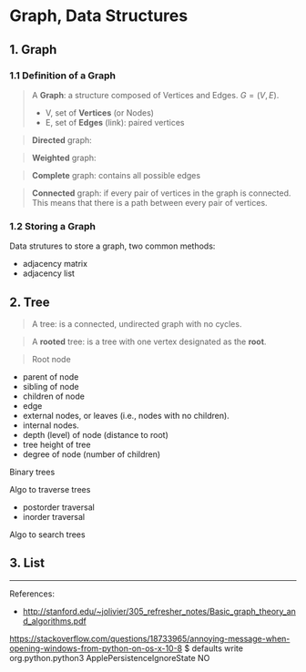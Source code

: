 # Graph, Data Structures

## 1. Graph

### 1.1 Definition of a Graph

> A __Graph__: a structure composed of Vertices and Edges. $G = (V, E)$.
> * V, set of __Vertices__ (or Nodes)
> * E, set of __Edges__ (link): paired vertices

> __Directed__ graph:

> __Weighted__ graph:

> __Complete__ graph: contains all possible edges

> __Connected__ graph: if every pair of vertices in the graph is connected. This means that there is a path between every pair of vertices.


 
### 1.2 Storing a Graph

Data strutures to store a graph, two common methods:
* adjacency matrix
* adjacency list



## 2. Tree

> A tree: is a connected, undirected graph with no cycles.

> A __rooted__ tree: is a tree with one vertex designated as the __root__.

> Root node

* parent of node
* sibling of node
* children of node
* edge
* external nodes, or leaves (i.e., nodes with no children).
* internal nodes.
* depth (level) of node (distance to root)
* tree height of tree
* degree of node (number of children)

Binary trees

Algo to traverse trees
- postorder traversal
- inorder traversal  

Algo to search trees


## 3. List





---
References:
- http://stanford.edu/~jolivier/305_refresher_notes/Basic_graph_theory_and_algorithms.pdf

https://stackoverflow.com/questions/18733965/annoying-message-when-opening-windows-from-python-on-os-x-10-8
$ defaults write org.python.python3 ApplePersistenceIgnoreState NO
